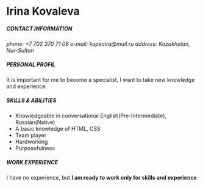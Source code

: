  # Irina Kovaleva

 ##### CONTACT INFORMATION
_phone: +7 702 370 71 08_
_e-mail: kapecira@mail.ru_
_address: Kazakhstan, Nur-Sultan_

##### PERSONAL PROFIL
 It is important for me to become a specialist, I want to take new knowledge and experience.

##### SKILLS & ABILITIES
 - Knowledgeable in conversational
English(Pre-Intermediate),
Russian(Native)
- A basic knowledge of HTML, CSS
- Team player
- Hardworking
- Purposefulness

 ##### WORK EXPERIENCE
  I have no experience, but **I am ready to work only for skills and experience**

 
